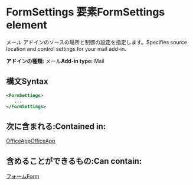 # <a name="formsettings-element"></a><span data-ttu-id="bd3bc-101">FormSettings 要素</span><span class="sxs-lookup"><span data-stu-id="bd3bc-101">FormSettings element</span></span>

<span data-ttu-id="bd3bc-102">メール アドインのソースの場所と制御の設定を指定します。</span><span class="sxs-lookup"><span data-stu-id="bd3bc-102">Specifies source location and control settings for your mail add-in.</span></span>

<span data-ttu-id="bd3bc-103">**アドインの種類:** メール</span><span class="sxs-lookup"><span data-stu-id="bd3bc-103">**Add-in type:** Mail</span></span>

## <a name="syntax"></a><span data-ttu-id="bd3bc-104">構文</span><span class="sxs-lookup"><span data-stu-id="bd3bc-104">Syntax</span></span>

```XML
<FormSettings>
   ...
</FormSettings>
```

## <a name="contained-in"></a><span data-ttu-id="bd3bc-105">次に含まれる:</span><span class="sxs-lookup"><span data-stu-id="bd3bc-105">Contained in:</span></span>

[<span data-ttu-id="bd3bc-106">OfficeApp</span><span class="sxs-lookup"><span data-stu-id="bd3bc-106">OfficeApp</span></span>](officeapp.md)

## <a name="can-contain"></a><span data-ttu-id="bd3bc-107">含めることができるもの:</span><span class="sxs-lookup"><span data-stu-id="bd3bc-107">Can contain:</span></span>

[<span data-ttu-id="bd3bc-108">フォーム</span><span class="sxs-lookup"><span data-stu-id="bd3bc-108">Form</span></span>](form.md)

